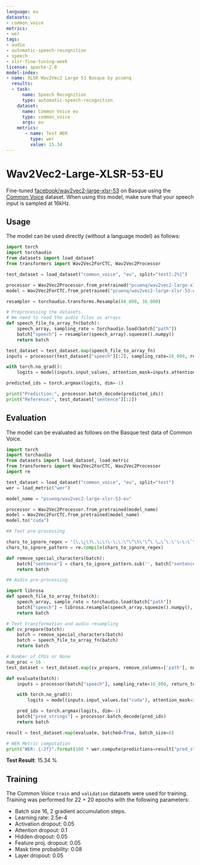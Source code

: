 ```yaml
---
language: eu
datasets:
- common_voice
metrics:
- wer
tags:
- audio
- automatic-speech-recognition
- speech
- xlsr-fine-tuning-week
license: apache-2.0
model-index:
- name: XLSR Wav2Vec2 Large 53 Basque by pcuenq 
  results:
  - task: 
      name: Speech Recognition
      type: automatic-speech-recognition
    dataset:
      name: Common Voice eu
      type: common_voice
      args: eu
    metrics:
       - name: Test WER
         type: wer
         value: 15.34
---
```


# Wav2Vec2-Large-XLSR-53-EU

Fine-tuned [facebook/wav2vec2-large-xlsr-53](https://huggingface.co/facebook/wav2vec2-large-xlsr-53) on Basque using the [Common Voice](https://huggingface.co/datasets/common_voice) dataset.
When using this model, make sure that your speech input is sampled at 16kHz.

## Usage

The model can be used directly (without a language model) as follows:

```python
import torch
import torchaudio
from datasets import load_dataset
from transformers import Wav2Vec2ForCTC, Wav2Vec2Processor

test_dataset = load_dataset("common_voice", "eu", split="test[:2%]")

processor = Wav2Vec2Processor.from_pretrained("pcuenq/wav2vec2-large-xlsr-53-eu")
model = Wav2Vec2ForCTC.from_pretrained("pcuenq/wav2vec2-large-xlsr-53-eu")

resampler = torchaudio.transforms.Resample(48_000, 16_000)

# Preprocessing the datasets.
# We need to read the audio files as arrays
def speech_file_to_array_fn(batch):
	speech_array, sampling_rate = torchaudio.load(batch["path"])
	batch["speech"] = resampler(speech_array).squeeze().numpy()
	return batch

test_dataset = test_dataset.map(speech_file_to_array_fn)
inputs = processor(test_dataset["speech"][:2], sampling_rate=16_000, return_tensors="pt", padding=True)

with torch.no_grad():
	logits = model(inputs.input_values, attention_mask=inputs.attention_mask).logits

predicted_ids = torch.argmax(logits, dim=-1)

print("Prediction:", processor.batch_decode(predicted_ids))
print("Reference:", test_dataset["sentence"][:2])
```


## Evaluation

The model can be evaluated as follows on the Basque test data of Common Voice.

```python
import torch
import torchaudio
from datasets import load_dataset, load_metric
from transformers import Wav2Vec2ForCTC, Wav2Vec2Processor
import re

test_dataset = load_dataset("common_voice", "eu", split="test")
wer = load_metric("wer")

model_name = "pcuenq/wav2vec2-large-xlsr-53-eu"

processor = Wav2Vec2Processor.from_pretrained(model_name)
model = Wav2Vec2ForCTC.from_pretrained(model_name)
model.to("cuda")

## Text pre-processing

chars_to_ignore_regex = '[\,\¿\?\.\¡\!\-\;\:\"\“\%\‘\”\￼\…\’\ː\'\‹\›\`\´\®\—\→]'
chars_to_ignore_pattern = re.compile(chars_to_ignore_regex)

def remove_special_characters(batch):
    batch["sentence"] = chars_to_ignore_pattern.sub('', batch["sentence"]).lower() + " "
    return batch

## Audio pre-processing

import librosa
def speech_file_to_array_fn(batch):
    speech_array, sample_rate = torchaudio.load(batch["path"])
    batch["speech"] = librosa.resample(speech_array.squeeze().numpy(), sample_rate, 16_000)
    return batch

# Text transformation and audio resampling
def cv_prepare(batch):
    batch = remove_special_characters(batch)
    batch = speech_file_to_array_fn(batch)
    return batch

# Number of CPUs or None
num_proc = 16
test_dataset = test_dataset.map(cv_prepare, remove_columns=['path'], num_proc=num_proc)

def evaluate(batch):
    inputs = processor(batch["speech"], sampling_rate=16_000, return_tensors="pt", padding=True)

    with torch.no_grad():
        logits = model(inputs.input_values.to("cuda"), attention_mask=inputs.attention_mask.to("cuda")).logits

    pred_ids = torch.argmax(logits, dim=-1)
    batch["pred_strings"] = processor.batch_decode(pred_ids)
    return batch

result = test_dataset.map(evaluate, batched=True, batch_size=8)

# WER Metric computation
print("WER: {:2f}".format(100 * wer.compute(predictions=result["pred_strings"], references=result["sentence"])))
```

**Test Result**: 15.34 %

## Training

The Common Voice `train` and `validation` datasets were used for training. Training was performed for 22 + 20 epochs with the following parameters:

- Batch size 16, 2 gradient accumulation steps.
- Learning rate: 2.5e-4
- Activation dropout: 0.05
- Attention dropout: 0.1
- Hidden dropout: 0.05
- Feature proj. dropout: 0.05
- Mask time probability: 0.08
- Layer dropout: 0.05


